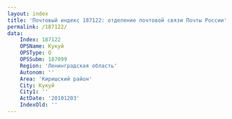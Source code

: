 ```yaml
---
layout: index
title: 'Почтовый индекс 187122: отделение почтовой связи Почты России'
permalink: /187122/
data:
    Index: 187122
    OPSName: Кукуй
    OPSType: О
    OPSSubm: 187099
    Region: 'Ленинградская область'
    Autonom: ''
    Area: 'Киришский район'
    City: Кукуй
    City1: ''
    ActDate: '20101203'
    IndexOld: ''
---
```

